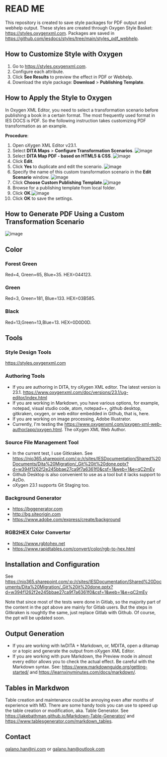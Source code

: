 # READ ME
This repository is created to save style packages for PDF output and webhelp output. These styles are created through Oxygen Style Basket: https://styles.oxygenxml.com.  Packages are saved in https://github.com/iesdocs/styles/tree/main/styles_pdf_webhelp.

## How to Customize Style with Oxygen 
1. Go to https://styles.oxygenxml.com. 
2. Configure each attribute.
3. Click **See Results** to preview the effect in PDF or Webhelp.
4. Download the style package: **Download** > **Publishing Template**.

## How to Apply the Style to Oxygen 
In Oxygen XML Editor, you need to select a transformation scenario before publishing a book in a certain format. The most frequently used format in IES DOCS is PDF. So the following instruction takes customizing PDF transformation as an example.

**Procedure**:
1. Open oXygen XML Editor v23.1.
2. Select **DITA Maps** > **Configure Transformation Scenarios**. ![image](https://user-images.githubusercontent.com/49274541/126759829-74eb1fbe-4a00-4f5b-9619-a230025de927.png)
3. Select **DITA Map PDF - based on HTML5 & CSS**. ![image](https://user-images.githubusercontent.com/49274541/126759535-afa97ada-e77a-4945-8879-c6965389f3c7.png)
4. Click **Edit**.
5. Click **Yes** to duplicate and edit the scenario. ![image](https://user-images.githubusercontent.com/49274541/126760029-6755cba7-83d8-4983-aa52-2a75f9c8b7c7.png)
6. Specify the name of this custom transformation scenario in the **Edit Scenario** window. ![image](https://user-images.githubusercontent.com/49274541/126760265-efe8ccec-ada7-4091-a41d-4efc2826b62a.png)
7. Click **Choose Custom Publishing Template**.![image](https://user-images.githubusercontent.com/49274541/126760420-2f2fc6c6-94c8-4d2d-8da4-aee5781eb20f.png)
8. Browse for a publishing template from local folder. 
9. Click **OK**.![image](https://user-images.githubusercontent.com/49274541/126760747-36142c30-b581-42ca-beed-1613a61f20f8.png)
10. Click **OK** to save the settings.

## How to Generate PDF Using a Custom Transformation Scenario
![image](https://user-images.githubusercontent.com/49274541/126761226-9f522bc0-dfba-41cc-9ce3-6caca82c06ff.png)

## Color

### Forest Green
Red=4, Green=65, Blue=35.
HEX=044123.

### Green
Red=3, Green=181, Blue=133.
HEX=03B585.

### Black
Red=13,Green=13,Blue=13.
HEX=0D0D0D.

## Tools

### Style Design Tools
https://styles.oxygenxml.com 

### Authoring Tools
- If you are authoring in DITA, try oXygen XML editor. The latest version is 23.1. https://www.oxygenxml.com/doc/versions/23.1/ug-editor/index.html 
- If you are working in Markdown, you have various options, for example, notepad, visual studio code, atom, notepad++, github desktop, gitkraken, oxygen, or web editor embedded in Github, that is, here.
- If you are working on image processing, Adobe Illustrator.
- Currently, I'm testing the https://www.oxygenxml.com/oxygen-xml-web-author/app/oxygen.html. The oXygen XML Web Author.

### Source File Management Tool
- In the current test, I use Gitkraken. See https://nio365.sharepoint.com/:p:/r/sites/IESDocumentation/Shared%20Documents/Dita%20Migration/_Git%20it%20done.pptx?d=w394f1262f2e245bbae27ca9f7a6361f0&csf=1&web=1&e=qC2mEy 
- Github Desktop is also convenient to use as a tool but it lacks support to AzDo. 
- oXygen 23.1 supports Git Staging too.

### Background Generator
- https://bggenerator.com 
- http://bg.siteorigin.com 
- https://www.adobe.com/express/create/background

### RGB2HEX Color Convertor
- https://www.rgbtohex.net
- https://www.rapidtables.com/convert/color/rgb-to-hex.html 

## Installation and Configuration
See https://nio365.sharepoint.com/:p:/r/sites/IESDocumentation/Shared%20Documents/Dita%20Migration/_Git%20it%20done.pptx?d=w394f1262f2e245bbae27ca9f7a6361f0&csf=1&web=1&e=qC2mEy 

Note that since most of the tests were done in Gitlab, so the majority part of the content in the ppt above are mainly for Gitlab users. But the steps in Gitkraken is roughtly the same, just replace Gitlab with Github. Of course, the ppt will be updated soon.

## Output Generation
- If you are working with lwDITA + Markdown, or, MDITA, open a ditamap or a topic and generate the output from oXygen XML Editor.
- If you are working with pure Markdown, the Preview mode in almost every editor allows you to check the actual effect. Be careful with the Markdown syntax. See: https://www.markdownguide.org/getting-started/ and https://learnxinyminutes.com/docs/markdown/.

## Tables in Markdwon
Table creation and maintenance could be annoying even after months of experience with MD. There are some handy tools you can use to speed up the table creation or modification, aka. Table Generator. See https://jakebathman.github.io/Markdown-Table-Generator/ and https://www.tablesgenerator.com/markdown_tables.

## Contact
galano.han@ni.com or galano.han@outlook.com



